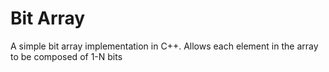 # Bit Array

A simple bit array implementation in C++. Allows each element in the array to be composed of 1-N bits



